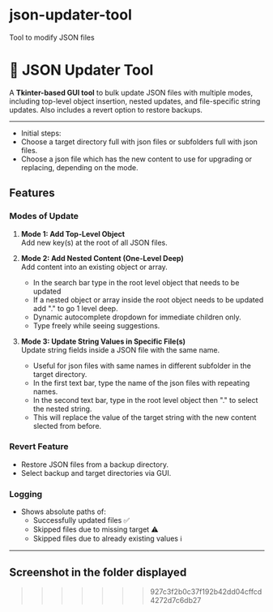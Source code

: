 # json-updater-tool
Tool to modify JSON files


# 🔧 JSON Updater Tool

A **Tkinter-based GUI tool** to bulk update JSON files with multiple modes, including top-level object insertion, nested updates, and file-specific string updates. Also includes a revert option to restore backups.  

---

- Initial steps:
 - Choose a target directory full with json files or subfolders full with json files.
 - Choose a json file which has the new content to use for upgrading or replacing, depending on the mode.

## Features

### **Modes of Update**
1. **Mode 1: Add Top-Level Object**  
   Add new key(s) at the root of all JSON files.

2. **Mode 2: Add Nested Content (One-Level Deep)**  
   Add content into an existing object or array.  
   - In the search bar type in the root level object that needs to be updated
   - If a nested object or array inside the root object needs to be updated add "." to go 1 level deep.
   - Dynamic autocomplete dropdown for immediate children only.  
   - Type freely while seeing suggestions.

3. **Mode 3: Update String Values in Specific File(s)**  
   Update string fields inside a JSON file with the same name.  
   - Useful for json files with same names in different subfolder in the target directory.
   - In the first text bar, type the name of the json files with repeating names.
   - In the second text bar, type in the root level object then "." to select the nested string.
   - This will replace the value of the target string with the new content slected from before.

### **Revert Feature**
- Restore JSON files from a backup directory.  
- Select backup and target directories via GUI.  

### **Logging**
- Shows absolute paths of:  
  - Successfully updated files ✅  
  - Skipped files due to missing target ⚠️  
  - Skipped files due to already existing values ℹ️  

---

## Screenshot in the folder displayed
>>>>>>> 927c3f2b0c37f192b42dd04cffcd4272d7c6db27
